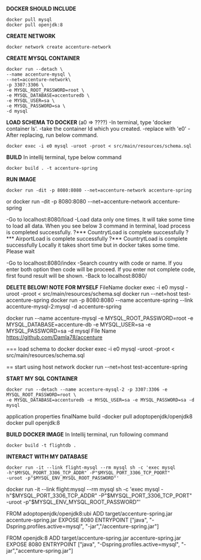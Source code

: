 **DOCKER SHOULD INCLUDE**

    docker pull mysql
    docker pull openjdk:8

**CREATE NETWORK**
    
    docker network create accenture-network

**CREATE MYSQL CONTAINER**

    docker run --detach \
    --name accenture-mysql \
    --net=accenture-network\
    -p 3307:3306 \
    -e MYSQL_ROOT_PASSWORD=root \
    -e MYSQL_DATABASE=accenturedb \
    -e MYSQL_USER=sa \
    -e MYSQL_PASSWORD=sa \
    -d mysql

**LOAD SCHEMA TO DOCKER**
(a0 => ????)
-In terminal, type 'docker container ls'.
-take the container Id which you created.
-replace with 'e0'
-After replacing, run below command.

    docker exec -i e0 mysql -uroot -proot < src/main/resources/schema.sql 


**BUILD**
In intellij terminal, type below command
    
    docker build . -t accenture-spring

**RUN IMAGE**

    docker run -dit -p 8080:8080 --net=accenture-network accenture-spring
or
    docker run -dit -p 8080:8080 --net=accenture-network accenture-spring

-Go to localhost:8080/load
-Load data only one times. It will take some time to load all data.
When you see below 3 command in terminal, load process is completed successfully.
    ?*** CountrytLoad is complete successfully
    ?*** AirportLoad is complete successfully
    ?*** CountrytLoad is complete successfully
Locally it takes short time but in docker takes some time. Please wait


-Go to localhost:8080/index
-Search country with code or name. If you enter both option then code will be proceed. 
 If you enter not complete code, first found result will be shown.
-Back to localhost:8080/



**DELETE BELOW! NOTE FOR MYSELF**
FileName
docker exec -i e0 mysql -uroot -proot < src/main/resources/schema.sql
docker run --net=host   test-accenture-spring
docker run -p 8080:8080 --name accenture-spring --link accenture-mysql-2:mysql -d accenture-spring



docker run --name accenture-mysql -e 
MYSQL_ROOT_PASSWORD=root -e MYSQL_DATABASE=accenture-db -e 
MYSQL_USER=sa -e MYSQL_PASSWORD=sa -d mysql
FIle Name
https://github.com/Damla78/accenture


===
load schema to docker
docker exec -i e0 mysql -uroot -proot < src/main/resources/schema.sql

== start using host network
docker run --net=host   test-accenture-spring

**START MY SQL CONTAINER**

    docker run --detach --name accenture-mysql-2 -p 3307:3306 -e MYSQL_ROOT_PASSWORD=root \
    -e MYSQL_DATABASE=accenturedb -e MYSQL_USER=sa -e MYSQL_PASSWORD=sa -d mysql

application properties
finalName
build
-docker pull adoptopenjdk/openjdk8
docker pull openjdk:8

**BUILD DOCKER IMAGE**
In Intellij terminal, run following command

    docker build -t flightdb .

**INTERACT WITH MY DATABASE**

    docker run -it --link flight-mysql --rm mysql sh -c 'exec mysql 
    -h"$MYSQL_POORT_3306_TCP_ADDR" -P"$MYSQL_PORT_3306_TCP_POORT" 
    -uroot -p"$MYSQL_ENV_MYSQL_ROOT_PASSWORD"'
docker run -it --link flight:mysql --rm mysql sh -c 
'exec mysql -h"$MYSQL_PORT_3306_TCP_ADDR" -P"$MYSQL_PORT_3306_TCP_PORT" -uroot 
-p"$MYSQL_ENV_MYSQL_ROOT_PASSWORD"'


FROM adoptopenjdk/openjdk8:ubi
ADD target/accenture-spring.jar accenture-spring.jar
EXPOSE 8080
ENTRYPOINT ["java", "-Dspring.profiles.active=mysql", "-jar","/accenture-spring.jar"]

FROM openjdk:8
ADD target/accenture-spring.jar accenture-spring.jar
EXPOSE 8080
ENTRYPOINT ["java", "-Dspring.profiles.active=mysql", "-jar","accenture-spring.jar"]
